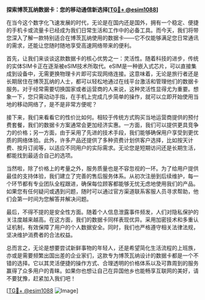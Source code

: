**探索博茨瓦纳数据卡：您的移动通信新选择[[TG💪+ @esim1088](https://t.me/s/esim1088)]**

在当今这个数字化飞速发展的时代，无论是在国内还是国外，拥有一个稳定、便捷的手机卡或流量卡已经成为我们日常生活和工作中的必备工具。而今天，我们将带您深入了解一款特别适合在博茨瓦纳使用的数据卡——它不仅能够满足您日常通讯的需求，还能让您随时随地享受高速网络带来的便利。

首先，让我们来谈谈这款数据卡的核心优势之一：灵活性。随着科技的进步，传统的实体SIM卡正在逐渐被eSIM技术所取代。eSIM是一种嵌入式芯片，可以直接集成到设备中，无需更换物理卡片即可实现网络连接。这意味着，无论是旅行者还是长期居住在博茨瓦纳的人士，都可以轻松地通过在线平台激活和管理他们的数据卡服务。对于经常需要切换国家或者运营商的人来说，这种灵活性显得尤为重要。想象一下，您只需动动手指，在手机上完成几步简单的操作，就可以立即开始使用当地的移动网络了，是不是非常方便呢？

接下来，我们来看看它的性价比如何。相较于传统方式购买当地运营商提供的预付费套餐，我们的数据卡方案通常会更加经济实惠。一方面，我们可以提供更具竞争力的价格；另一方面，由于采用了先进的技术手段，我们能够确保用户享受到更优质的网络体验。此外，许多产品还提供了多种资费计划供客户选择，比如按天计费、按月订阅等，以适应不同用户的实际需求。无论您是短期访问还是长期生活，都能找到最适合自己的选项。

当然啦，除了价格上的考量之外，服务质量也是不容忽视的一环。为了给用户提供最佳的支持体验，我们建立了完善的售后服务体系。从初次注册到后续维护，每一个环节都有专业团队全程跟进，确保每位顾客都能够无忧无虑地使用我们的产品。如果您有任何疑问或遇到问题，随时可以通过官方渠道联系客服人员寻求帮助，他们会第一时间为您解答并解决问题。

最后，不得不提的是安全性方面。随着个人信息泄露事件频发，人们对隐私保护的关注度越来越高。在这方面，我们的数据卡同样表现优异。采用加密技术和多重认证机制，有效保障了用户的个人数据安全。同时，我们也严格遵守相关法律法规，坚决维护消费者的合法权益。

总而言之，无论是想要尝试新鲜事物的年轻人，还是希望简化生活流程的上班族，亦或是需要频繁出国出差的企业家们，这款专为博茨瓦纳设计的数据卡都是一个不错的选择。它以其灵活便捷的操作方式、合理透明的价格体系以及可靠周到的服务赢得了众多用户的青睐。如果你也想让自己在异国他乡也能畅享互联网的美好，请不要犹豫，赶紧加入我们吧！

[[TG💪+ @esim1088](https://t.me/s/esim1088) ![Image](https://i.postimg.cc/4NQfJmqS/Snipaste-2025-05-13-00-14-12.png)]